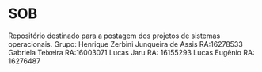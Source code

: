 # SOB
Repositório destinado para a postagem dos projetos de sistemas operacionais.
Grupo: Henrique Zerbini Junqueira de Assis RA:16278533
       Gabriela Teixeira RA:16003071
       Lucas Jaru RA: 16155293
       Lucas Eugênio RA: 16276487
